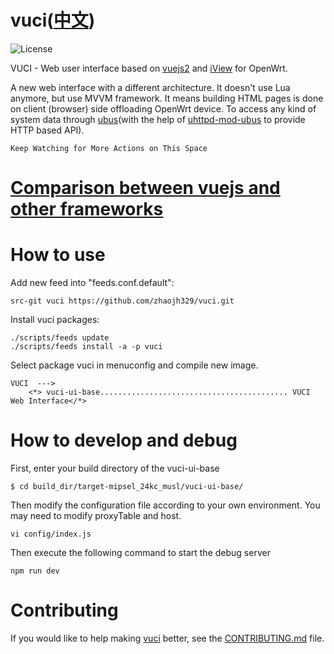 # vuci([中文](https://github.com/zhaojh329/vuci/blob/master/README_ZH.md))

![](https://img.shields.io/badge/license-GPLV3-brightgreen.svg?style=plastic "License")

VUCI - Web user interface based on [vuejs2](https://github.com/vuejs/vue) and [iView](https://github.com/iview/iview) for OpenWrt.

A new web interface with a different architecture. It doesn't use Lua anymore, but use MVVM framework. It means building HTML
pages is done on client (browser) side offloading OpenWrt device. To access any kind of system data through
[ubus](https://wiki.openwrt.org/doc/techref/ubus)(with the help of [uhttpd-mod-ubus](https://wiki.openwrt.org/doc/techref/ubus#access_to_ubus_over_http) to provide HTTP based API).

`Keep Watching for More Actions on This Space`

# [Comparison between vuejs and other frameworks](https://vuejs.org/v2/guide/comparison.html)

# How to use
Add new feed into "feeds.conf.default":
    
    src-git vuci https://github.com/zhaojh329/vuci.git

Install vuci packages:
    
    ./scripts/feeds update
    ./scripts/feeds install -a -p vuci

Select package vuci in menuconfig and compile new image.

    VUCI  --->
        <*> vuci-ui-base.......................................... VUCI Web Interface</*>


# How to develop and debug
First, enter your build directory of the vuci-ui-base

	$ cd build_dir/target-mipsel_24kc_musl/vuci-ui-base/

Then modify the configuration file according to your own environment.
You may need to modify proxyTable and host.

	vi config/index.js

Then execute the following command to start the debug server

	npm run dev

# Contributing
If you would like to help making [vuci](https://github.com/zhaojh329/vuci) better,
see the [CONTRIBUTING.md](https://github.com/zhaojh329/vuci/blob/master/CONTRIBUTING.md) file.
